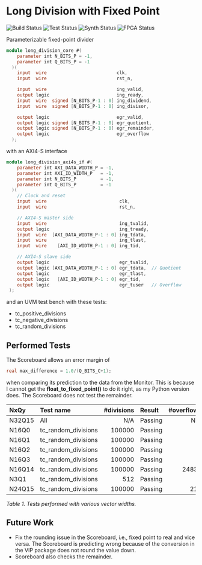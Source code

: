 # Long Division with Fixed Point

![Build Status](https://img.shields.io/badge/build-passes-green)
![Test  Status](https://img.shields.io/badge/test-passes-green)
![Synth Status](https://img.shields.io/badge/synthesis-N/A-lightgrey)
![FPGA  Status](https://img.shields.io/badge/fpga-N/A-lightgrey)

Parameterizable fixed-point divider

```verilog
module long_division_core #(
    parameter int N_BITS_P = -1,
    parameter int Q_BITS_P = -1
  )(
    input  wire                          clk,
    input  wire                          rst_n,

    input  wire                          ing_valid,
    output logic                         ing_ready,
    input  wire  signed [N_BITS_P-1 : 0] ing_dividend,
    input  wire  signed [N_BITS_P-1 : 0] ing_divisor,

    output logic                         egr_valid,
    output logic signed [N_BITS_P-1 : 0] egr_quotient,
    output logic signed [N_BITS_P-1 : 0] egr_remainder,
    output logic                         egr_overflow
  );
```

with an AXI4-S interface

```verilog
module long_division_axi4s_if #(
    parameter int AXI_DATA_WIDTH_P = -1,
    parameter int AXI_ID_WIDTH_P   = -1,
    parameter int N_BITS_P         = -1,
    parameter int Q_BITS_P         = -1
  )(
    // Clock and reset
    input  wire                           clk,
    input  wire                           rst_n,

    // AXI4-S master side
    input  wire                           ing_tvalid,
    output logic                          ing_tready,
    input  wire  [AXI_DATA_WIDTH_P-1 : 0] ing_tdata,
    input  wire                           ing_tlast,
    input  wire    [AXI_ID_WIDTH_P-1 : 0] ing_tid,

    // AXI4-S slave side
    output logic                          egr_tvalid,
    output logic [AXI_DATA_WIDTH_P-1 : 0] egr_tdata,  // Quotient
    output logic                          egr_tlast,
    output logic   [AXI_ID_WIDTH_P-1 : 0] egr_tid,
    output logic                          egr_tuser   // Overflow
 );
```

and an UVM test bench with these tests:

- tc_positive_divisions
- tc_negative_divisions
- tc_random_divisions


## Performed Tests

The Scoreboard allows an error margin of

```verilog
real max_difference = 1.0/(Q_BITS_C+1);
```

when comparing its prediction to the data from the Monitor. This is because I cannot get the **float_to_fixed_point()** to do it right, as my Python version does. The Scoreboard does not test the remainder.

| NxQy   | Test name           | #divisions | Result  | #overflows |
| :-     | :-                  | -:         | :-      | -:         |
| N32Q15 | All                 | N/A        | Passing | N/A        |
| N16Q0  | tc_random_divisions | 100000     | Passing | 0          |
| N16Q1  | tc_random_divisions | 100000     | Passing | 0          |
| N16Q2  | tc_random_divisions | 100000     | Passing | 2          |
| N16Q3  | tc_random_divisions | 100000     | Passing | 6          |
| N16Q14 | tc_random_divisions | 100000     | Passing | 24830      |
| N3Q1   | tc_random_divisions | 512        | Passing | 0          |
| N24Q15 | tc_random_divisions | 100000     | Passing | 210        |

*Table 1. Tests performed with various vector widths.*

## Future Work

 - Fix the rounding issue in the Scoreboard, i.e., fixed point to real and vice versa. The Scoreboard is predicting wrong because of the conversion in the VIP package does not round the value down.
 - Scoreboard also checks the remainder.
